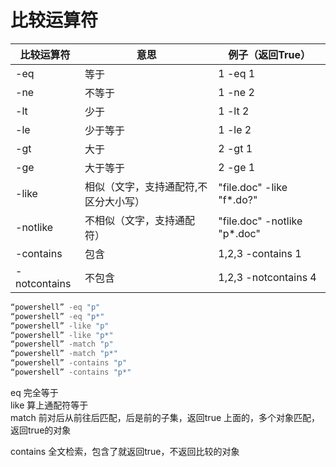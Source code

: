 # 比较运算符

| 比较运算符 | 意思 | 例子（返回True） |
| ---------- | ------ | ---------------- |
| -eq        | 等于   | 1 -eq 1          |
| -ne        | 不等于  | 1 -ne 2          |
| -lt        | 少于    | 1 -lt 2         |
| -le        | 少于等于| 1 -le 2          |
| -gt        | 大于    | 2 -gt 1          |
| -ge        | 大于等于| 2 -ge 1          |
| -like      | 相似（文字，支持通配符,不区分大小写）       | "file.doc" -like "f*.do?" |
| -notlike      | 不相似（文字，支持通配符）       | "file.doc" -notlike "p*.doc" |
| -contains      | 包含       | 1,2,3 -contains 1 |
| -notcontains      |  不包含      | 1,2,3 -notcontains 4 |

```powershell
“powershell” -eq "p"
“powershell” -eq "p*"
“powershell” -like "p"
“powershell” -like "p*"
“powershell” -match "p"
“powershell” -match "p*"
“powershell” -contains "p"
“powershell” -contains "p*"
```

eq 完全等于  
like 算上通配符等于  
match 前对后从前往后匹配，后是前的子集，返回true
上面的，多个对象匹配，返回true的对象

contains 全文检索，包含了就返回true，不返回比较的对象
